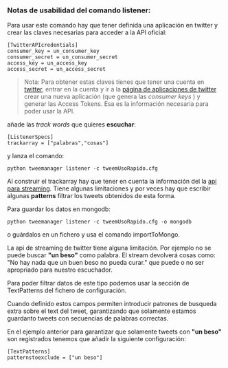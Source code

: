 ### Notas de usabilidad del comando **listener**:

Para usar este comando hay que tener definida una aplicación en twitter y crear las claves necesarias para acceder a la API oficial:
```
[TwitterAPIcredentials]
consumer_key = un_consumer_key
consumer_secret = un_consumer_secret
access_key = un_access_key
access_secret = un_access_secret
```
> Nota: Para obtener estas claves tienes que tener una cuenta en [twitter](https://twitter.com/), entrar en la cuenta y ir a la [página de aplicaciones de twitter](https://apps.twitter.com/) crear una nueva aplicación (que genera las *consumer keys* ) y generar las Access Tokens. Esa es la información necesaria para poder usar la API.

añade las *track words* que quieres **escuchar**:
```
[ListenerSpecs]
trackarray = ["palabras","cosas"]
```

y lanza el comando:
```
python tweemanager listener -c tweemUsoRapido.cfg
```

Al construir el trackarray hay que tener en cuenta la información del la [api para streaming](https://dev.twitter.com/streaming/overview/request-parameters#track). Tiene algunas limitaciones y por veces hay que escribir algunas **patterns** filtrar los tweets obtenidos de esta forma.

Para guardar los datos en mongodb:
```
python tweemanager listener -c tweemUsoRapido.cfg -o mongodb
```
o guárdalos en un fichero y usa el comando importToMongo.

La api de streaming de twitter tiene alguna limitación. Por ejemplo no se puede buscar **"un beso"** como palabra.
El stream devolverá cosas como:
"No hay nada que un buen beso no pueda curar."
que puede o no ser apropriado para nuestro escuchador.

Para poder filtrar datos de este tipo podemos usar la sección de TextPatterns del fichero de configuración.

Cuando definido estos campos permiten introducir patrones de busqueda extra sobre el text del tweet, garantizando que solamente estamos guardanto tweets con secuencias de palabras correctas.

En el ejemplo anterior para garantizar que solamente tweets con **"un beso"** son registrados tenemos que añadir la siguiente configuración:

```
[TextPatterns]
patternstoexclude = ["un beso"]
```